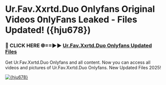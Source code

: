 # Ur.Fav.Xxrtd.Duo Onlyfans Original Videos 0nlyFans Leaked - Files Updated! ({hju678})

<h3>🔴 CLICK HERE 🌐==►► <a href="https://tinyurl.com/ms9xzufz" rel="nofollow">Ur.Fav.Xxrtd.Duo Onlyfans Updated Files</a></h3>

Get Ur.Fav.Xxrtd.Duo Onlyfans and all content. Now you can access all videos and pictures of Ur.Fav.Xxrtd.Duo Onlyfans. New Updated Files 2025!

[![{hju678}](https://i.imgur.com/PQ7UWWw.gif)](https://tinyurl.com/ms9xzufz)